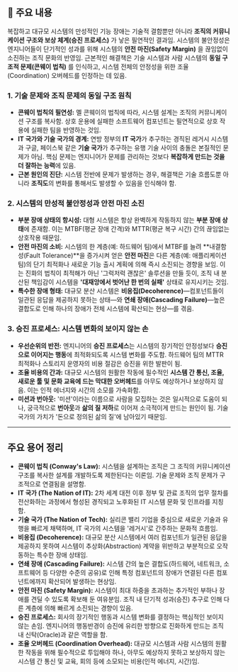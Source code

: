 ## 🧩 주요 내용

복잡하고 대규모 시스템의 만성적인 기능 장애는 기술적 결함뿐만 아니라 **조직의 커뮤니케이션 구조와 보상 체계(승진 프로세스)** 가 낳은 필연적인 결과임. 시스템의 불안정성은 엔지니어들이 단기적인 성과를 위해 시스템의 **안전 마진(Safety Margin)** 을 끊임없이 소진하는 조직 문화의 반영임. 근본적인 해결책은 기술 시스템과 사람 시스템의 **동일 구조적 문제(콘웨이 법칙)** 를 인식하고, 시스템 전체의 안정성을 위한 조율(Coordination) 오버헤드를 인정하는 데 있음.

### **1. 기술 문제와 조직 문제의 동일 구조 원칙**

- **콘웨이 법칙의 필연성:** 멜 콘웨이의 법칙에 따라, 시스템 설계는 조직의 커뮤니케이션 구조를 복사함. 상호 운용에 실패한 소프트웨어 컴포넌트는 필연적으로 상호 작용에 실패한 팀을 반영하는 것임.
- **IT 국가와 기술 국가의 경계:** 연방 정부의 **IT 국가**가 추구하는 경직된 레거시 시스템과 구글, 페이스북 같은 **기술 국가**가 추구하는 유행 기술 사이의 충돌은 본질적인 문제가 아님. 핵심 문제는 엔지니어가 문제를 관리하는 것보다 **복잡하게 만드는 것을 더 잘하는 능력**에 있음.
- **근본 원인의 진단:** 시스템 전반에 문제가 발생하는 경우, 해결책은 기술 흐름도뿐 아니라 **조직도**의 변화를 통해서도 발생할 수 있음을 인식해야 함.

### **2. 시스템의 만성적 불안정성과 안전 마진 소진**

- **부분 장애 상태의 항시성:** 대형 시스템은 항상 완벽하게 작동하지 않는 **부분 장애 상태**에 존재함. 이는 MTBF(평균 장애 간격)와 MTTR(평균 복구 시간) 간의 끊임없는 상호작용 때문임.
- **안전 마진의 소비:** 시스템의 한 계층(예: 하드웨어 팀)에서 MTBF를 늘려 **내결함성(Fault Tolerance)**을 증가시켜 얻은 **안전 마진**은 다른 계층(예: 애플리케이션 팀)의 단기 최적화나 새로운 기능 출시 계획에 의해 즉시 소진되는 경향을 보임. 이는 진화의 법칙이 최적해가 아닌 '그럭저럭 괜찮은' 솔루션을 만들 듯이, 조직 내 분산된 책임감이 시스템을 **'대재앙에서 벗어난 한 번의 실패'** 상태로 유지시키는 것임.
- **특수한 장애 형태:** 대규모 분산 시스템은 **비응집(Decoherence)**—컴포넌트들이 일관된 응답을 제공하지 못하는 상태—와 **연쇄 장애(Cascading Failure)**—높은 결합도로 인해 하나의 장애가 전체 시스템에 확산되는 현상—를 겪음.

### **3. 승진 프로세스: 시스템 변화의 보이지 않는 손**

- **우선순위의 반전:** 엔지니어의 **승진 프로세스**는 시스템의 장기적인 안정성보다 **승진으로 이어지는 행동**에 최적화되도록 시스템 변화를 주도함. 하드웨어 팀의 MTTR 최적화나 스토리지 운영자의 비용 절감은 승진을 위한 발판이 됨.
- **조율 비용의 간과:** 대규모 시스템의 원활한 작동에 필수적인 **시스템 간 통신, 조율, 새로운 툴 및 문화 교육에 드는 막대한 오버헤드**를 아무도 예상하거나 보상하지 않음. 이는 인적 에너지와 시간의 소모를 가속화함.
- **미션과 번아웃:** '미션'이라는 이름으로 사람을 모집하는 것은 일시적으로 도움이 되나, 궁극적으로 **번아웃**과 **삶의 질 저하**로 이어져 소극적이게 만드는 원인이 됨. 기술 국가의 가치가 '돈으로 정의된 삶의 질'에 남아있기 때문임.

---

## 주요 용어 정리

- **콘웨이 법칙 (Conway's Law):** 시스템을 설계하는 조직은 그 조직의 커뮤니케이션 구조를 복사한 설계를 개발하도록 제한된다는 이론임. 기술 문제와 조직 문제가 구조적으로 연결됨을 설명함.
- **IT 국가 (The Nation of IT):** 2차 세계 대전 이후 정부 및 관료 조직의 업무 절차를 전산화하는 과정에서 형성된 경직되고 노후화된 IT 시스템 문화 및 인프라를 지칭함.
- **기술 국가 (The Nation of Tech):** 실리콘 밸리 기업을 중심으로 새로운 기술과 유행을 빠르게 채택하며, IT 국가의 시스템을 '레거시'로 간주하는 문화적 흐름임.
- **비응집 (Decoherence):** 대규모 분산 시스템에서 여러 컴포넌트가 일관된 응답을 제공하지 못하여 시스템이 추상화(Abstraction) 계약을 위반하고 부분적으로 오작동하는 특수한 장애 상태임.
- **연쇄 장애 (Cascading Failure):** 시스템 간의 높은 결합도(하드웨어, 네트워크, 소프트웨어 등 다양한 수준의 공유)로 인해 특정 컴포넌트의 장애가 연결된 다른 컴포넌트에까지 확산되어 발생하는 현상임.
- **안전 마진 (Safety Margin):** 시스템이 최대 하중을 초과하는 추가적인 부하나 장애를 견딜 수 있도록 확보해 둔 여유분임. 조직 내 단기적 성과(승진) 추구로 인해 다른 계층에 의해 빠르게 소진되는 경향이 있음.
- **승진 프로세스:** 회사의 장기적인 행동과 시스템 변화를 결정하는 핵심적인 보이지 않는 손임. 엔지니어의 행동반경이 승진에 유리한 방향으로 진화하게 만드는 조직 내 신탁(Oracle)과 같은 역할을 함.
- **조율 오버헤드 (Coordination Overhead):** 대규모 시스템과 사람 시스템의 원활한 작동을 위해 필수적으로 투입해야 하나, 아무도 예상하지 못하고 보상하지 않는 시스템 간 통신 및 교육, 회의 등에 소모되는 비용(인적 에너지, 시간)임.